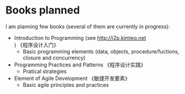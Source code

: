 Books planned
======

I am planning few books (several of them are currently in progress):

- Introduction to Programming (see http://i2p.kimleo.net ) 《程序设计入门》
  * Basic programming elements (data, objects, procedure/fuctions, closure and concurrency)
- Programming Practices and Patterns     《程序设计实践》
  * Pratical strategies
- Element of Agile Development      《敏捷开发要素》
  * Basic agile principles and practices

